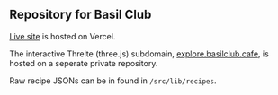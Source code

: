 ## Repository for Basil Club

[Live site](https://www.basilclub.cafe/) is hosted on Vercel.

The interactive Threlte (three.js) subdomain, [explore.basilclub.cafe](https://explore.basilclub.cafe/), is hosted on a seperate private repository.

Raw recipe JSONs can be in found in `/src/lib/recipes`.

